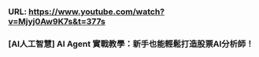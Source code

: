 ###  URL: https://www.youtube.com/watch?v=Mjyj0Aw9K7s&t=377s
###  [AI人工智慧] AI Agent 實戰教學：新手也能輕鬆打造股票AI分析師！ 
